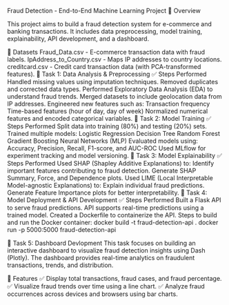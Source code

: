 
Fraud Detection - End-to-End Machine Learning Project
📌 Overview


This project aims to build a fraud detection system for e-commerce and banking transactions.
It includes data preprocessing, model training, explainability, API development, and a dashboard.

📂 Datasets
Fraud_Data.csv - E-commerce transaction data with fraud labels.
IpAddress_to_Country.csv - Maps IP addresses to country locations.
creditcard.csv - Credit card transaction data (with PCA-transformed features).
📌 Task 1: Data Analysis & Preprocessing
✅ Steps Performed
Handled missing values using imputation techniques.
Removed duplicates and corrected data types.
Performed Exploratory Data Analysis (EDA) to understand fraud trends.
Merged datasets to include geolocation data from IP addresses.
Engineered new features such as:
Transaction frequency
Time-based features (hour of day, day of week)
Normalized numerical features and encoded categorical variables.
📌 Task 2: Model Training
✅ Steps Performed
Split data into training (80%) and testing (20%) sets.
Trained multiple models:
Logistic Regression
Decision Tree
Random Forest
Gradient Boosting
Neural Networks (MLP)
Evaluated models using:
Accuracy, Precision, Recall, F1-score, and AUC-ROC
Used MLflow for experiment tracking and model versioning.
📌 Task 3: Model Explainability
✅ Steps Performed
Used SHAP (Shapley Additive Explanations) to:
Identify important features contributing to fraud detection.
Generate SHAP Summary, Force, and Dependence plots.
Used LIME (Local Interpretable Model-agnostic Explanations) to:
Explain individual fraud predictions.
Generate Feature Importance plots for better interpretability.
📌 Task 4: Model Deployment & API Development
✅ Steps Performed
Built a Flask API to serve fraud predictions.
API supports real-time predictions using a trained model.
Created a Dockerfile to containerize the API.
Steps to build and run the Docker container:
docker build -t fraud-detection-api .
docker run -p 5000:5000 fraud-detection-api

📌 Task 5: Dashboard Devlopment
This task focuses on building an interactive dashboard to visualize fraud detection insights using Dash (Plotly).
The dashboard provides real-time analytics on fraudulent transactions, trends, and distribution.

🎯 Features
✅ Display total transactions, fraud cases, and fraud percentage.
✅ Visualize fraud trends over time using a line chart.
✅ Analyze fraud occurrences across devices and browsers using bar charts.
